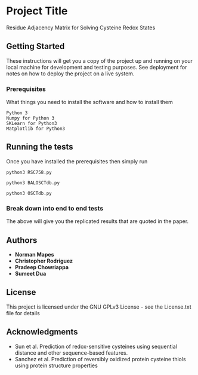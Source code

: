 # Project Title

Residue Adjacency Matrix for Solving Cysteine Redox States

## Getting Started

These instructions will get you a copy of the project up and running on your local machine for development and testing purposes. See deployment for notes on how to deploy the project on a live system.

### Prerequisites

What things you need to install the software and how to install them

```
Python 3
Numpy for Python 3
SKLearn for Python3
Matplotlib for Python3
```

## Running the tests

Once you have installed the prerequisites then simply run

```
python3 RSC758.py

python3 BALOSCTdb.py

python3 OSCTdb.py
```

### Break down into end to end tests

The above will give you the replicated results that are quoted in the paper.

## Authors

* **Norman Mapes** 
* **Christopher Rodriguez**
* **Pradeep Chowriappa**
* **Sumeet Dua**

## License

This project is licensed under the GNU GPLv3 License - see the License.txt file for details

## Acknowledgments

* Sun et al. Prediction of redox-sensitive cysteines using sequential distance and other sequence-based features.
* Sanchez et al. Prediction of reversibly oxidized protein cysteine thiols using protein structure properties
